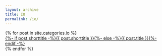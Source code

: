 ```yaml
---
layout: archive
title: IO
permalink: /io/
---
```

<section class="site-archive">
  <div class="home-group">
    {% for post in site.categories.io %}
      <div class="archive-list">
        <div class="archive-title">
          <a href="{{ post.url }}">
          {%- if post.shorttitle -%}{{ post.shorttitle }}{%- else -%}{{ post.title }}{%- endif -%}
          </a>
        </div>
      </div>
    {% endfor %}
  </div>
</section>

